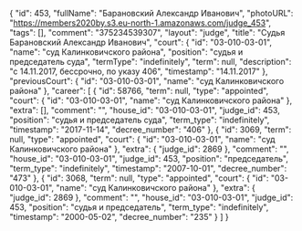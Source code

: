 {
    "id": 453,
    "fullName": "Барановский Александр Иванович",
    "photoURL": "https://members2020by.s3.eu-north-1.amazonaws.com/judge_453",
    "tags": [],
    "comment": "375234539307",
    "layout": "judge",
    "title": "Судья Барановский Александр Иванович",
    "court": {
        "id": "03-010-03-01",
        "name": "суд Калинковичского района",
        "position": "судья и председатель суда",
        "termType": "indefinitely",
        "term": null,
        "description": "c 14.11.2017, бессрочно, по указу 406",
        "timestamp": "14.11.2017"
    },
    "previousCourt": {
        "id": "03-010-03-01",
        "name": "суд Калинковичского района"
    },
    "career": [
        {
            "id": 58766,
            "term": null,
            "type": "appointed",
            "court": {
                "id": "03-010-03-01",
                "name": "суд Калинковичского района"
            },
            "extra": [],
            "comment": "",
            "house_id": "03-010-03-01",
            "judge_id": 453,
            "position": "судья и председатель суда",
            "term_type": "indefinitely",
            "timestamp": "2017-11-14",
            "decree_number": "406"
        },
        {
            "id": 3069,
            "term": null,
            "type": "appointed",
            "court": {
                "id": "03-010-03-01",
                "name": "суд Калинковичского района"
            },
            "extra": {
                "judge_id": 2869
            },
            "comment": "",
            "house_id": "03-010-03-01",
            "judge_id": 453,
            "position": "председатель",
            "term_type": "indefinitely",
            "timestamp": "2007-10-01",
            "decree_number": "473"
        },
        {
            "id": 3068,
            "term": null,
            "type": "appointed",
            "court": {
                "id": "03-010-03-01",
                "name": "суд Калинковичского района"
            },
            "extra": {
                "judge_id": 2869
            },
            "comment": "",
            "house_id": "03-010-03-01",
            "judge_id": 453,
            "position": "судья и председатель",
            "term_type": "indefinitely",
            "timestamp": "2000-05-02",
            "decree_number": "235"
        }
    ]
}